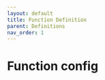 ```yaml
---
layout: default
title: Function Definition
parent: Definitions
nav_order: 1
---
```


# Function config
